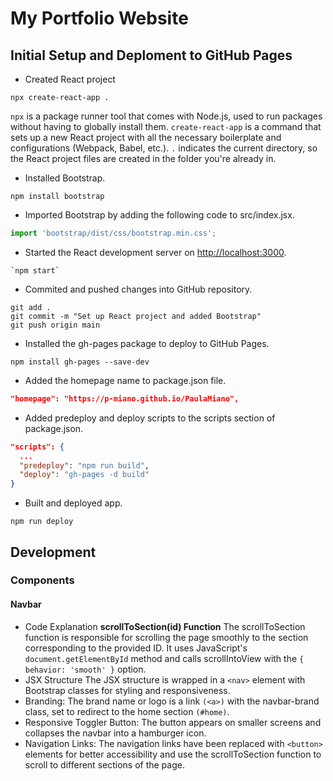 # My Portfolio Website

## Initial Setup and Deploment to GitHub Pages

* Created React project

```console
npx create-react-app .
```

`npx` is a package runner tool that comes with Node.js, used to run packages without having to globally install them.
`create-react-app` is a command that sets up a new React project with all the necessary boilerplate and configurations (Webpack, Babel, etc.).
`.` indicates the current directory, so the React project files are created in the folder you're already in.

* Installed Bootstrap.

```console
npm install bootstrap
```

* Imported Bootstrap by adding the following code to src/index.jsx.

```javascript
import 'bootstrap/dist/css/bootstrap.min.css';
```

* Started the React development server on <http://localhost:3000>.

```console
`npm start` 
```

* Commited and pushed changes into GitHub repository.

```console
git add .
git commit -m "Set up React project and added Bootstrap"
git push origin main
```

* Installed the gh-pages package to deploy to GitHub Pages.

```console
npm install gh-pages --save-dev
```

* Added the homepage name to package.json file.

```json
"homepage": "https://p-miano.github.io/PaulaMiano",
```

* Added predeploy and deploy scripts to the scripts section of package.json.

```json
"scripts": {
  ...
  "predeploy": "npm run build",
  "deploy": "gh-pages -d build"
}
```

* Built and deployed app.

```console
npm run deploy
```

## Development
### Components
#### Navbar
* Code Explanation
**scrollToSection(id) Function**
The scrollToSection function is responsible for scrolling the page smoothly to the section corresponding to the provided ID. It uses JavaScript's `document.getElementById` method and calls scrollIntoView with the `{ behavior: 'smooth' }` option.
* JSX Structure
The JSX structure is wrapped in a `<nav>` element with Bootstrap classes for styling and responsiveness.
* Branding: The brand name or logo is a link `(<a>)` with the navbar-brand class, set to redirect to the home section `(#home)`.
* Responsive Toggler Button: The button appears on smaller screens and collapses the navbar into a hamburger icon.
* Navigation Links: The navigation links have been replaced with `<button>` elements for better accessibility and use the scrollToSection function to scroll to different sections of the page.